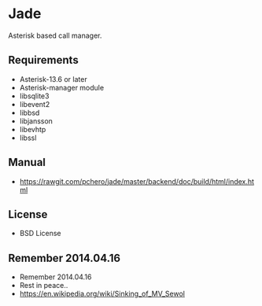 Jade
====
Asterisk based call manager.

## Requirements
* Asterisk-13.6 or later
* Asterisk-manager module
* libsqlite3
* libevent2
* libbsd
* libjansson
* libevhtp
* libssl

## Manual
* https://rawgit.com/pchero/jade/master/backend/doc/build/html/index.html

## License
* BSD License

## Remember 2014.04.16
* Remember 2014.04.16
* Rest in peace..
* https://en.wikipedia.org/wiki/Sinking_of_MV_Sewol

